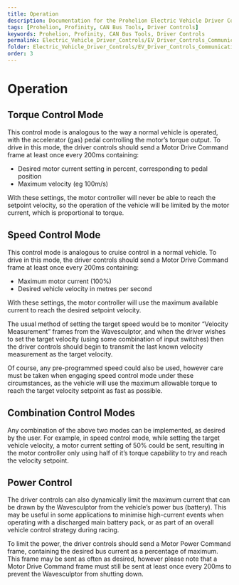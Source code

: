 ```yaml
---
title: Operation
description: Documentation for the Prohelion Electric Vehicle Driver Controls
tags: [Prohelion, Profinity, CAN Bus Tools, Driver Controls]
keywords: Prohelion, Profinity, CAN Bus Tools, Driver Controls
permalink: Electric_Vehicle_Driver_Controls/EV_Driver_Controls_Communications_protocol/Operation.html
folder: Electric_Vehicle_Driver_Controls/EV_Driver_Controls_Communications_Protocol
order: 3
---
```


# Operation

## Torque Control Mode

This control mode is analogous to the way a normal vehicle is operated, with the accelerator (gas) pedal controlling the motor’s torque output.  To drive in this mode, the driver controls should send a Motor Drive Command frame at least once every 200ms containing:

*   Desired motor current setting in percent, corresponding to pedal position
*   Maximum velocity (eg 100m/s)

With these settings, the motor controller will never be able to reach the setpoint velocity, so the operation of the vehicle will be limited by the motor current, which is proportional to torque.

## Speed Control Mode

This control mode is analogous to cruise control in a normal vehicle.  To drive in this mode, the driver controls should send a Motor Drive Command frame at least once every 200ms containing:

*   Maximum motor current (100%)
*   Desired vehicle velocity in metres per second

With these settings, the motor controller will use the maximum available current to reach the desired setpoint velocity.

The usual method of setting the target speed would be to monitor “Velocity Measurement” frames from the Wavesculptor, and when the driver wishes to set the target velocity (using some combination of input switches) then the driver controls should begin to transmit the last known velocity measurement as the target velocity.  

Of course, any pre-programmed speed could also be used, however care must be taken when engaging speed control mode under these circumstances, as the vehicle will use the maximum allowable torque to reach the target velocity setpoint as fast as possible.

## Combination Control Modes

Any combination of the above two modes can be implemented, as desired by the user. For example, in speed control mode, while setting the target vehicle velocity, a motor current setting of 50% could be sent, resulting in the motor controller only using half of it’s torque capability to try and reach the velocity setpoint.  

## Power Control

The driver controls can also dynamically limit the maximum current that can be drawn by the Wavesculptor from the vehicle’s power bus (battery).  This may be useful in some applications to minimise high-current events when operating with a discharged main battery pack, or as part of an overall vehicle control strategy during racing.

To limit the power, the driver controls should send a Motor Power Command frame, containing the desired bus current as a percentage of maximum.  This frame may be sent as often as desired, however please note that a Motor Drive Command frame must still be sent at least once every 200ms to prevent the Wavesculptor from shutting down.


